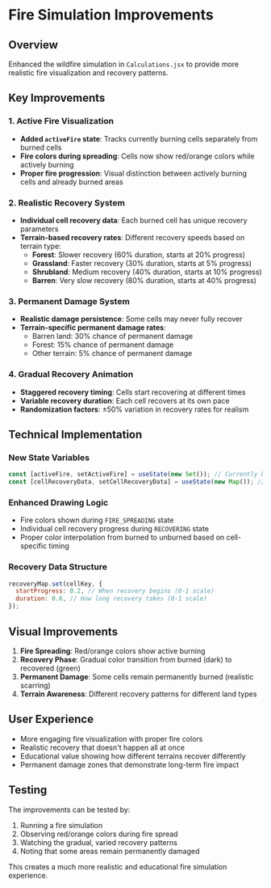# Fire Simulation Improvements

## Overview

Enhanced the wildfire simulation in `Calculations.jsx` to provide more realistic fire visualization and recovery patterns.

## Key Improvements

### 1. Active Fire Visualization

- **Added `activeFire` state**: Tracks currently burning cells separately from burned cells
- **Fire colors during spreading**: Cells now show red/orange colors while actively burning
- **Proper fire progression**: Visual distinction between actively burning cells and already burned areas

### 2. Realistic Recovery System

- **Individual cell recovery data**: Each burned cell has unique recovery parameters
- **Terrain-based recovery rates**: Different recovery speeds based on terrain type:
  - **Forest**: Slower recovery (60% duration, starts at 20% progress)
  - **Grassland**: Faster recovery (30% duration, starts at 5% progress)
  - **Shrubland**: Medium recovery (40% duration, starts at 10% progress)
  - **Barren**: Very slow recovery (80% duration, starts at 40% progress)

### 3. Permanent Damage System

- **Realistic damage persistence**: Some cells may never fully recover
- **Terrain-specific permanent damage rates**:
  - Barren land: 30% chance of permanent damage
  - Forest: 15% chance of permanent damage
  - Other terrain: 5% chance of permanent damage

### 4. Gradual Recovery Animation

- **Staggered recovery timing**: Cells start recovering at different times
- **Variable recovery duration**: Each cell recovers at its own pace
- **Randomization factors**: ±50% variation in recovery rates for realism

## Technical Implementation

### New State Variables

```javascript
const [activeFire, setActiveFire] = useState(new Set()); // Currently burning cells
const [cellRecoveryData, setCellRecoveryData] = useState(new Map()); // Cell-specific recovery info
```

### Enhanced Drawing Logic

- Fire colors shown during `FIRE_SPREADING` state
- Individual cell recovery progress during `RECOVERING` state
- Proper color interpolation from burned to unburned based on cell-specific timing

### Recovery Data Structure

```javascript
recoveryMap.set(cellKey, {
  startProgress: 0.2, // When recovery begins (0-1 scale)
  duration: 0.6, // How long recovery takes (0-1 scale)
});
```

## Visual Improvements

1. **Fire Spreading**: Red/orange colors show active burning
2. **Recovery Phase**: Gradual color transition from burned (dark) to recovered (green)
3. **Permanent Damage**: Some cells remain permanently burned (realistic scarring)
4. **Terrain Awareness**: Different recovery patterns for different land types

## User Experience

- More engaging fire visualization with proper fire colors
- Realistic recovery that doesn't happen all at once
- Educational value showing how different terrains recover differently
- Permanent damage zones that demonstrate long-term fire impact

## Testing

The improvements can be tested by:

1. Running a fire simulation
2. Observing red/orange colors during fire spread
3. Watching the gradual, varied recovery patterns
4. Noting that some areas remain permanently damaged

This creates a much more realistic and educational fire simulation experience.
